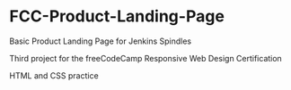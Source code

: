 # FCC-Product-Landing-Page
Basic Product Landing Page for Jenkins Spindles 

Third project for the freeCodeCamp Responsive Web Design Certification

HTML and CSS practice 

